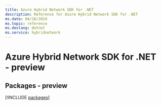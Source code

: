 ```yaml
---
title: Azure Hybrid Network SDK for .NET
description: Reference for Azure Hybrid Network SDK for .NET
ms.date: 04/18/2024
ms.topic: reference
ms.devlang: dotnet
ms.service: hybridnetwork
---
```

# Azure Hybrid Network SDK for .NET - preview
## Packages - preview
[!INCLUDE [packages](hybrid-network-index.md)]